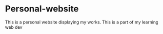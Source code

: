 # Personal-website
 This is a personal website displaying my works. This is a part of my learning web dev
